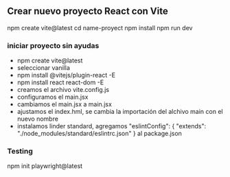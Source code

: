 ## Crear nuevo proyecto React con Vite

npm create vite@latest
cd name-proyect
npm install
npm run dev

### iniciar proyecto sin ayudas
- npm create vite@latest
- seleccionar vanilla
- npm install @vitejs/plugin-react -E
- npm install react react-dom -E
- creamos el archivo vite.config.js
- configuramos el main.jsx
- cambiamos el main.jsx a main.jsx
- ajustamos el index.hml, se cambia la importación del alchivo main con el nuevo nombre
-  instalamos linder standard, agregamos "eslintConfig": {
   "extends": "./node_modules/standard/eslintrc.json"
   } al package.json

### Testing
npm init playwright@latest